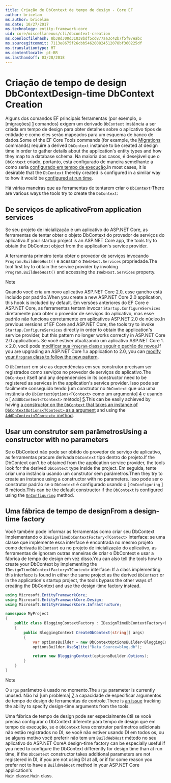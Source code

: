 ```yaml
---
title: Criação de DbContext de tempo de design - Core EF
author: bricelam
ms.author: bricelam
ms.date: 10/27/2017
ms.technology: entity-framework-core
uid: core/miscellaneous/cli/dbcontext-creation
ms.openlocfilehash: 8b38d300d31038bdf5cd877aa3c42b7f5f97eabc
ms.sourcegitcommit: 7113e8675f26cbb546200824512078bf360225df
ms.translationtype: MT
ms.contentlocale: pt-BR
ms.lasthandoff: 03/28/2018
---
```

<a name="design-time-dbcontext-creation"></a><span data-ttu-id="e8883-102">Criação de tempo de design DbContext</span><span class="sxs-lookup"><span data-stu-id="e8883-102">Design-time DbContext Creation</span></span>
==============================
<span data-ttu-id="e8883-103">Alguns dos comandos EF principais ferramentas (por exemplo, o [migrações] [ 1] comandos) exigem um derivado `DbContext` instância a ser criada em tempo de design para obter detalhes sobre o aplicativo tipos de entidade e como eles serão mapeados para um esquema de banco de dados.</span><span class="sxs-lookup"><span data-stu-id="e8883-103">Some of the EF Core Tools commands (for example, the [Migrations][1] commands) require a derived `DbContext` instance to be created at design time in order to gather details about the application's entity types and how they map to a database schema.</span></span> <span data-ttu-id="e8883-104">Na maioria dos casos, é desejável que o `DbContext` criado, portanto, está configurado de maneira semelhante a como seria [configurado em tempo de execução][2].</span><span class="sxs-lookup"><span data-stu-id="e8883-104">In most cases, it is desirable that the `DbContext` thereby created is configured in a similar way to how it would be [configured at run time][2].</span></span>

<span data-ttu-id="e8883-105">Há várias maneiras que as ferramentas de tentarem criar o `DbContext`:</span><span class="sxs-lookup"><span data-stu-id="e8883-105">There are various ways the tools try to create the `DbContext`:</span></span>

<a name="from-application-services"></a><span data-ttu-id="e8883-106">De serviços de aplicativo</span><span class="sxs-lookup"><span data-stu-id="e8883-106">From application services</span></span>
-------------------------
<span data-ttu-id="e8883-107">Se seu projeto de inicialização é um aplicativo do ASP.NET Core, as ferramentas de tentar obter o objeto DbContext do provedor de serviços do aplicativo.</span><span class="sxs-lookup"><span data-stu-id="e8883-107">If your startup project is an ASP.NET Core app, the tools try to obtain the DbContext object from the application's service provider.</span></span>

<span data-ttu-id="e8883-108">A ferramenta primeiro tenta obter o provedor de serviços invocando `Program.BuildWebHost()` e acessar o `IWebHost.Services` propriedade.</span><span class="sxs-lookup"><span data-stu-id="e8883-108">The tool first try to obtain the service provider by invoking `Program.BuildWebHost()` and accessing the `IWebHost.Services` property.</span></span>

> [!NOTE]
> <span data-ttu-id="e8883-109">Quando você cria um novo aplicativo ASP.NET Core 2.0, esse gancho está incluído por padrão.</span><span class="sxs-lookup"><span data-stu-id="e8883-109">When you create a new ASP.NET Core 2.0 application, this hook is included by default.</span></span> <span data-ttu-id="e8883-110">Em versões anteriores do EF Core e ASP.NET Core, as ferramentas tentam invocar `Startup.ConfigureServices` diretamente para obter o provedor de serviços do aplicativo, mas esse padrão não funciona corretamente em aplicativos ASP.NET 2.0 de núcleo.</span><span class="sxs-lookup"><span data-stu-id="e8883-110">In previous versions of EF Core and ASP.NET Core, the tools try to invoke `Startup.ConfigureServices` directly in order to obtain the application's service provider, but this pattern no longer works correctly in ASP.NET Core 2.0 applications.</span></span> <span data-ttu-id="e8883-111">Se você estiver atualizando um aplicativo ASP.NET Core 1. x 2.0, você pode [modificar sua `Program` classe seguir o padrão de novos][3].</span><span class="sxs-lookup"><span data-stu-id="e8883-111">If you are upgrading an ASP.NET Core 1.x application to 2.0, you can [modify your `Program` class to follow the new pattern][3].</span></span>

<span data-ttu-id="e8883-112">O `DbContext` em si e as dependências em seu construtor precisam ser registrados como serviços no provedor de serviços do aplicativo.</span><span class="sxs-lookup"><span data-stu-id="e8883-112">The `DbContext` itself and any dependencies in its constructor need to be registered as services in the application's service provider.</span></span> <span data-ttu-id="e8883-113">Isso pode ser facilmente conseguido tendo [um construtor no `DbContext` que usa uma instância do `DbContextOptions<TContext>` como um argumento] [ 4] e usando o [ `AddDbContext<TContext>` método] [5].</span><span class="sxs-lookup"><span data-stu-id="e8883-113">This can be easily achieved by having [a constructor on the `DbContext` that takes an instance of `DbContextOptions<TContext>` as a argument][4] and using the [`AddDbContext<TContext>` method][5].</span></span>

<a name="using-a-constructor-with-no-parameters"></a><span data-ttu-id="e8883-114">Usar um construtor sem parâmetros</span><span class="sxs-lookup"><span data-stu-id="e8883-114">Using a constructor with no parameters</span></span>
--------------------------------------
<span data-ttu-id="e8883-115">Se o DbContext não pode ser obtido do provedor de serviço de aplicativo, as ferramentas procure derivada `DbContext` tipo dentro do projeto.</span><span class="sxs-lookup"><span data-stu-id="e8883-115">If the DbContext can't be obtained from the application service provider, the tools look for the derived `DbContext` type inside the project.</span></span> <span data-ttu-id="e8883-116">Em seguida, tente criar uma instância usando um construtor sem parâmetros.</span><span class="sxs-lookup"><span data-stu-id="e8883-116">Then they try to create an instance using a constructor with no parameters.</span></span> <span data-ttu-id="e8883-117">Isso pode ser o construtor padrão se o `DbContext` é configurado usando o [ `OnConfiguring` ] [ 6] método.</span><span class="sxs-lookup"><span data-stu-id="e8883-117">This can be the default constructor if the `DbContext` is configured using the [`OnConfiguring`][6] method.</span></span>

<a name="from-a-design-time-factory"></a><span data-ttu-id="e8883-118">Uma fábrica de tempo de design</span><span class="sxs-lookup"><span data-stu-id="e8883-118">From a design-time factory</span></span>
--------------------------
<span data-ttu-id="e8883-119">Você também pode informar as ferramentas como criar seu DbContext Implementando o `IDesignTimeDbContextFactory<TContext>` interface: se uma classe que implemente essa interface é encontrada no mesmo projeto como derivada `DbContext` ou no projeto de inicialização do aplicativo, as ferramentas de ignoram outras maneiras de criar o DbContext e usar a fábrica de tempo de design em vez disso.</span><span class="sxs-lookup"><span data-stu-id="e8883-119">You can also tell the tools how to create your DbContext by implementing the `IDesignTimeDbContextFactory<TContext>` interface: If a class implementing this interface is found in either the same project as the derived `DbContext` or in the application's startup project, the tools bypass the other ways of creating the DbContext and use the design-time factory instead.</span></span>

``` csharp
using Microsoft.EntityFrameworkCore;
using Microsoft.EntityFrameworkCore.Design;
using Microsoft.EntityFrameworkCore.Infrastructure;

namespace MyProject
{
    public class BloggingContextFactory : IDesignTimeDbContextFactory<BloggingContext>
    {
        public BloggingContext CreateDbContext(string[] args)
        {
            var optionsBuilder = new DbContextOptionsBuilder<BloggingContext>();
            optionsBuilder.UseSqlite("Data Source=blog.db");

            return new BloggingContext(optionsBuilder.Options);
        }
    }
}
```

> [!NOTE]
> <span data-ttu-id="e8883-120">O `args` parâmetro é usado no momento.</span><span class="sxs-lookup"><span data-stu-id="e8883-120">The `args` parameter is currently unused.</span></span> <span data-ttu-id="e8883-121">Não há [um problema] [ 7] a capacidade de especificar argumentos de tempo de design de ferramentas de controle.</span><span class="sxs-lookup"><span data-stu-id="e8883-121">There is [an issue][7] tracking the ability to specify design-time arguments from the tools.</span></span>

<span data-ttu-id="e8883-122">Uma fábrica de tempo de design pode ser especialmente útil se você precisa configurar o DbContext diferente para tempo de design que em tempo de execução, se o `DbContext` leva construtor parâmetros adicionais não estão registrados no DI, se você não estiver usando DI em todos os, ou se alguns motivo você preferir não tem um `BuildWebHost` método no seu aplicativo do ASP.NET Core</span><span class="sxs-lookup"><span data-stu-id="e8883-122">A design-time factory can be especially useful if you need to configure the DbContext differently for design time than at run time, if the `DbContext` constructor takes additional parameters are not registered in DI, if you are not using DI at all, or if for some reason you prefer not to have a `BuildWebHost` method in your ASP.NET Core application's</span></span>  
<span data-ttu-id="e8883-123">`Main` classe.</span><span class="sxs-lookup"><span data-stu-id="e8883-123">`Main` class.</span></span>

  [1]: xref:core/managing-schemas/migrations/index
  [2]: xref:core/miscellaneous/configuring-dbcontext
  [3]: https://docs.microsoft.com/aspnet/core/migration/1x-to-2x/#update-main-method-in-programcs
  [4]: xref:core/miscellaneous/configuring-dbcontext#constructor-argument
  [5]: xref:core/miscellaneous/configuring-dbcontext#using-dbcontext-with-dependency-injection
  [6]: xref:core/miscellaneous/configuring-dbcontext#onconfiguring
  [7]: https://github.com/aspnet/EntityFrameworkCore/issues/8332
